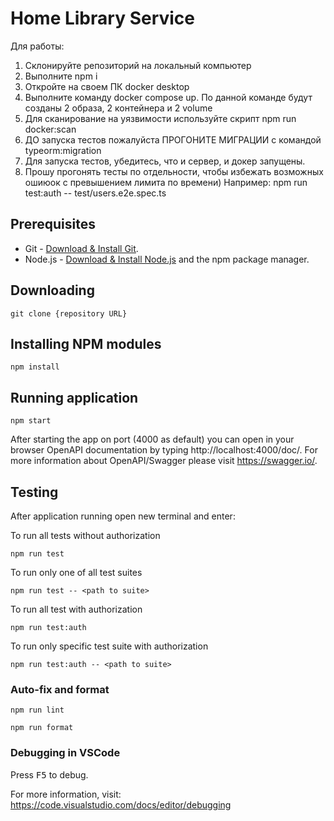 # Home Library Service

Для работы:
1. Склонируйте репозиторий на локальный компьютер
2. Выполните npm i
3. Откройте на своем ПК docker desktop
4. Выполните команду docker compose up. По данной команде будут созданы 2 образа, 2 контейнера  и 2 volume
5. Для сканирование на уязвимости используйте скрипт npm run docker:scan
6. ДО запуска тестов пожалуйста ПРОГОНИТЕ МИГРАЦИИ с командой typeorm:migration
6. Для запуска тестов, убедитесь, что и сервер, и докер запущены.
7. Прошу прогонять тесты по отдельности, чтобы избежать возможных ошиюок с превышением лимита по времени)
Например: npm run test:auth -- test/users.e2e.spec.ts


## Prerequisites

- Git - [Download & Install Git](https://git-scm.com/downloads).
- Node.js - [Download & Install Node.js](https://nodejs.org/en/download/) and the npm package manager.

## Downloading

```
git clone {repository URL}
```

## Installing NPM modules

```
npm install
```

## Running application

```
npm start
```

After starting the app on port (4000 as default) you can open
in your browser OpenAPI documentation by typing http://localhost:4000/doc/.
For more information about OpenAPI/Swagger please visit https://swagger.io/.

## Testing

After application running open new terminal and enter:

To run all tests without authorization

```
npm run test
```

To run only one of all test suites

```
npm run test -- <path to suite>
```

To run all test with authorization

```
npm run test:auth
```

To run only specific test suite with authorization

```
npm run test:auth -- <path to suite>
```

### Auto-fix and format

```
npm run lint
```

```
npm run format
```

### Debugging in VSCode

Press <kbd>F5</kbd> to debug.

For more information, visit: https://code.visualstudio.com/docs/editor/debugging
